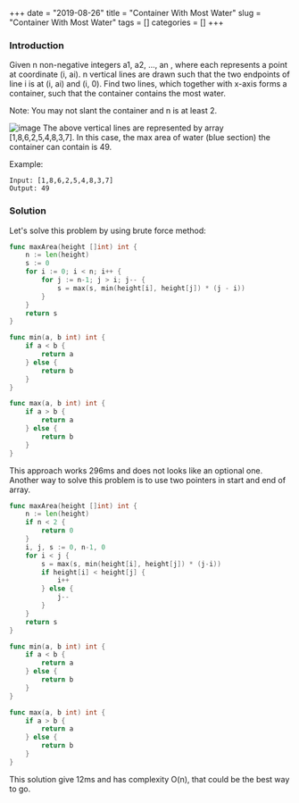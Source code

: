 +++
date = "2019-08-26"
title = "Container With Most Water"
slug = "Container With Most Water"
tags = []
categories = []
+++

### Introduction

Given n non-negative integers a1, a2, ..., an , where each represents a point at coordinate (i, ai). n vertical lines are drawn such that the two endpoints of line i is at (i, ai) and (i, 0). Find two lines, which together with x-axis forms a container, such that the container contains the most water.

Note: You may not slant the container and n is at least 2.

![image](/images/container-with-most-water.jpg)
The above vertical lines are represented by array [1,8,6,2,5,4,8,3,7]. In this case, the max area of water (blue section) the container can contain is 49.

 

Example:
```
Input: [1,8,6,2,5,4,8,3,7]
Output: 49
```

### Solution

Let's solve this problem by using brute force method:

``` go
func maxArea(height []int) int {
    n := len(height)
    s := 0
    for i := 0; i < n; i++ {
        for j := n-1; j > i; j-- {
            s = max(s, min(height[i], height[j]) * (j - i))
        }
    }
    return s
}

func min(a, b int) int {
    if a < b {
        return a
    } else {
        return b
    }
}

func max(a, b int) int {
    if a > b {
        return a
    } else {
        return b
    }
}
```

This approach works 296ms and does not looks like an optional one.
Another way to solve this problem is to use two pointers in start and end of array.

``` go
func maxArea(height []int) int {
    n := len(height)
    if n < 2 {
        return 0
    }
    i, j, s := 0, n-1, 0
    for i < j {
        s = max(s, min(height[i], height[j]) * (j-i))
        if height[i] < height[j] {
            i++
        } else {
            j--
        }
    }
    return s
}

func min(a, b int) int {
    if a < b {
        return a
    } else {
        return b
    }
}

func max(a, b int) int {
    if a > b {
        return a
    } else {
        return b
    }
}
```

This solution give 12ms and has complexity O(n), that could be the best way to go.
